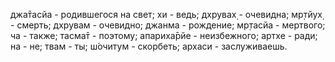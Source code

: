 джа̄тасйа - родившегося на свет; хи - ведь; дхрувах̣ - очевидна; мр̣тйух̣ - смерть; дхрувам - очевидно; джанма - рождение; мр̣тасйа - мертвого; ча - также; тасма̄т - поэтому; апариха̄рйе - неизбежного; артхе - ради; на - не; твам - ты; ш́очитум - скорбеть; архаси - заслуживаешь.